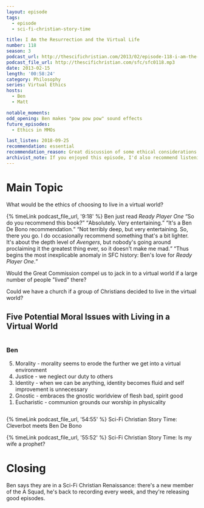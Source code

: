 ```yaml
---
layout: episode
tags:
  - episode
  - sci-fi-christian-story-time

title: I Am the Resurrection and the Virtual Life
number: 118
season: 3
podcast_url: http://thescifichristian.com/2013/02/episode-118-i-am-the-resurrection-and-the-virtual-life/
podcast_file_url: http://thescifichristian.com/sfc/sfc0118.mp3
date: 2013-02-15
length: '00:58:24'
category: Philosophy
series: Virtual Ethics
hosts:
  - Ben
  - Matt

notable_moments:
odd_opening: Ben makes "pow pow pow" sound effects
future_episodes:
  - Ethics in MMOs

last_listen: 2018-09-25
recommendation: essential
recommendation_reason: Great discussion of some ethical considerations regarding virtual reality. 
archivist_note: If you enjoyed this episode, I'd also recommend listening to John Dyer's <a href="https://www.youtube.com/watch?v=z0lWCZYL9ho">Theological Reflections on Artificial Intelligence</a> (42 minutes).
---
```


# Main Topic
What would be the ethics of choosing to live in a virtual world?

<div class="quote">
  {% timeLink podcast_file_url, '9:18' %}
  <span class="quote-context is-size-6">Ben just read <i class="work-title">Ready Player One</i></span>
  <q class="matt">So do you recommend this book?</q>
  <q class="ben">Absolutely. Very entertaining.</q>
  <q class="matt">It's a Ben De Bono recommendation.</q>
  <q class="ben">Not terribly deep, but very entertaining. So, there you go. I do occasionally recommend something that's a bit lighter. It's about the depth level of <i class="work-title">Avengers</i>, but nobody's going around proclaiming it the greatest thing ever, so it doesn't make me mad.</q>
  <q class="archivist">Thus begins the most inexplicable anomaly in SFC history: Ben's love for <i class="work-title">Ready Player One</i>.</q>
</div>

Would the Great Commission compel us to jack in to a virtual world if a large number of people "lived" there?

Could we have a church if a group of Christians decided to live in the virtual world?

<div class="top-five">
  <h2 class="has-text-centered">Five Potential Moral Issues with Living in a Virtual World</h2>
  <div class="columns">
    <div class="column ben">
      <h3>Ben</h3>
      <ol reversed>
        <li>Morality - morality seems to erode the further we get into a virtual environment
        <li>Justice - we neglect our duty to others
        <li>Identity - when we can be anything, identity becomes fluid and self improvement is unnecessary
        <li>Gnostic - embraces the gnostic worldview of flesh bad, spirit good
        <li>Eucharistic - communion grounds our worship in physicality
      </ol>
    </div>
  </div>
</div>

{% timeLink podcast_file_url, '54:55' %} Sci-Fi Christian Story Time: Cleverbot meets Ben De Bono

{% timeLink podcast_file_url, '55:52' %} Sci-Fi Christian Story Time: Is my wife a prophet?



# Closing
Ben says they are in a Sci-Fi Christian Renaissance: there's a new member of the A Squad, he's back to recording every week, and they're releasing good episodes.